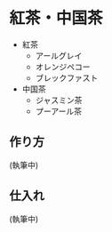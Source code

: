 # 紅茶・中国茶

* 紅茶
	* アールグレイ
	* オレンジペコー
	* ブレックファスト
* 中国茶
	* ジャスミン茶
	* プーアール茶

## 作り方

(執筆中)

## 仕入れ

(執筆中)
